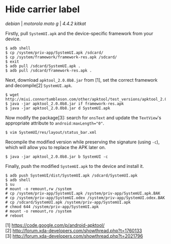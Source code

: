 # Hide carrier label

*debian* | *motorola moto g* | *4.4.2 kitkat*

Firstly, pull `SystemUI.apk` and the device-specific framework from your device.

    $ adb shell
    $ cp /system/priv-app/SystemUI.apk /sdcard/
    $ cp /system/framework/framework-res.apk /sdcard/
    $ exit
    $ adb pull /sdcard/SystemUI.apk .
    $ adb pull /sdcard/framework-res.apk .

Next, download `apktool_2.0.0b8.jar` from \[1\], set the correct framework and decompile\[2\] `SystemUI.apk`.

    $ wget http://miui.connortumbleson.com/other/apktool/test_versions/apktool_2.0.0b8.jar
    $ java -jar apktool_2.0.0b8.jar if framework-res.apk
    $ java -jar apktool_2.0.0b8.jar d SystemUI.apk

Now modify the package\[3\]: search for `onsText` and update the `TextView`'s appropriate attribute to `android:maxLength="0"`.

    $ vim SystemUI/res/layout/status_bar.xml

Recompile the modified version while preserving the signature (using `-c`), which will allow you to replace the APK later on.

    $ java -jar apktool_2.0.0b8.jar b SystemUI -c

Finally, push the modified `SystemUI.apk` to the device and install it.

    $ adb push SystemUI/dist/SystemUI.apk /sdcard/SystemUI.apk
    $ adb shell
    $ su
    # mount -o remount,rw /system
    # cp /system/priv-app/SystemUI.apk /system/priv-app/SystemUI.apk.BAK
    # cp /system/priv-app/SystemUI.odex /system/priv-app/SystemUI.odex.BAK
    # cp /sdcard/SystemUI.apk /system/priv-app/SystemUI.apk
    # chmod 644 /system/priv-app/SystemUI.apk
    # mount -o remount,ro /system
    # reboot

\[1\] <https://code.google.com/p/android-apktool/>  
\[2\] <http://forum.xda-developers.com/showthread.php?t=1760133>  
\[3\] <http://forum.xda-developers.com/showthread.php?t=2021796>  

